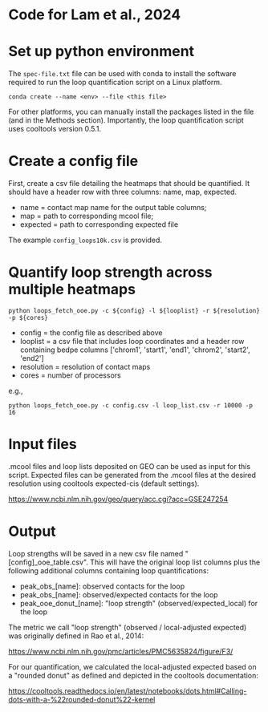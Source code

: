 # Code for Lam et al., 2024

# Set up python environment
The `spec-file.txt` file can be used with conda to install the software required to run the loop quantification script on a Linux platform.

`conda create --name <env> --file <this file>`

For other platforms, you can manually install the packages listed in the file (and in the Methods section). Importantly, the loop quantification script uses cooltools version 0.5.1. 

# Create a config file
First, create a csv file detailing the heatmaps that should be quantified. It should have a header row with three columns: name, map, expected.

* name = contact map name for the output table columns; 
* map = path to corresponding mcool file; 
* expected = path to corresponding expected file

The example `config_loops10k.csv` is provided. 

# Quantify loop strength across multiple heatmaps

`python loops_fetch_ooe.py -c ${config} -l ${looplist} -r ${resolution} -p ${cores}`

* config = the config file as described above
* looplist = a csv file that includes loop coordinates and a header row containing bedpe columns ['chrom1', 'start1', 'end1', 'chrom2', 'start2', 'end2']
* resolution = resolution of contact maps
* cores = number of processors

e.g.,

`python loops_fetch_ooe.py -c config.csv -l loop_list.csv -r 10000 -p 16`

# Input files

.mcool files and loop lists deposited on GEO can be used as input for this script. Expected files can be generated from the .mcool files at the desired resolution using cooltools expected-cis (default settings).

https://www.ncbi.nlm.nih.gov/geo/query/acc.cgi?acc=GSE247254

# Output

Loop strengths will be saved in a new csv file named "[config]_ooe_table.csv". This will have the original loop list columns plus the following additional columns containing loop quantifications:

* peak_obs_[name]: observed contacts for the loop
* peak_obs_[name]: observed/expected contacts for the loop
* peak_ooe_donut_[name]: "loop strength" (observed/expected_local) for the loop

The metric we call "loop strength" (observed / local-adjusted expected) was originally defined in Rao et al., 2014:

https://www.ncbi.nlm.nih.gov/pmc/articles/PMC5635824/figure/F3/

For our quantification, we calculated the local-adjusted expected based on a "rounded donut" as defined and depicted in the cooltools documentation:

https://cooltools.readthedocs.io/en/latest/notebooks/dots.html#Calling-dots-with-a-%22rounded-donut%22-kernel





